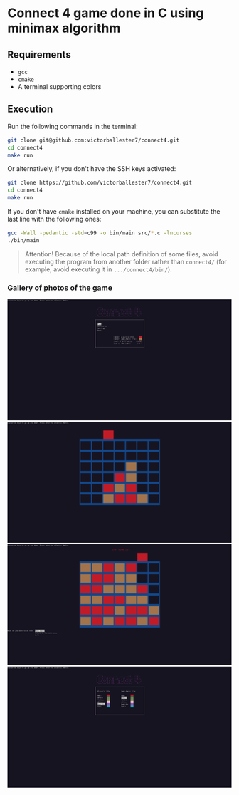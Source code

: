 # Connect 4 game done in C using minimax algorithm

## Requirements

- `gcc`
- `cmake`
- A terminal supporting colors

## Execution

Run the following commands in the terminal:

```sh
git clone git@github.com:victorballester7/connect4.git
cd connect4
make run
```

Or alternatively, if you don't have the SSH keys activated:

```sh
git clone https://github.com/victorballester7/connect4.git
cd connect4
make run
```

If you don't have `cmake` installed on your machine, you can substitute the last line with the following ones:

```sh
gcc -Wall -pedantic -std=c99 -o bin/main src/*.c -lncurses
./bin/main
```

> Attention! Because of the local path definition of some files, avoid executing the program from another folder rather than `connect4/` (for example, avoid executing it in `.../connect4/bin/`).

### Gallery of photos of the game

![Main menu](../resources/mainmenu.png?raw=true "Main menu")
![Match](../resources/match.png?raw=true "Match")
![Ending of a match](../resources/match_ended.png?raw=true "Ending of a match")
![Colors settings menu](../resources/settings_colors.png?raw=true "Color settings menu")
